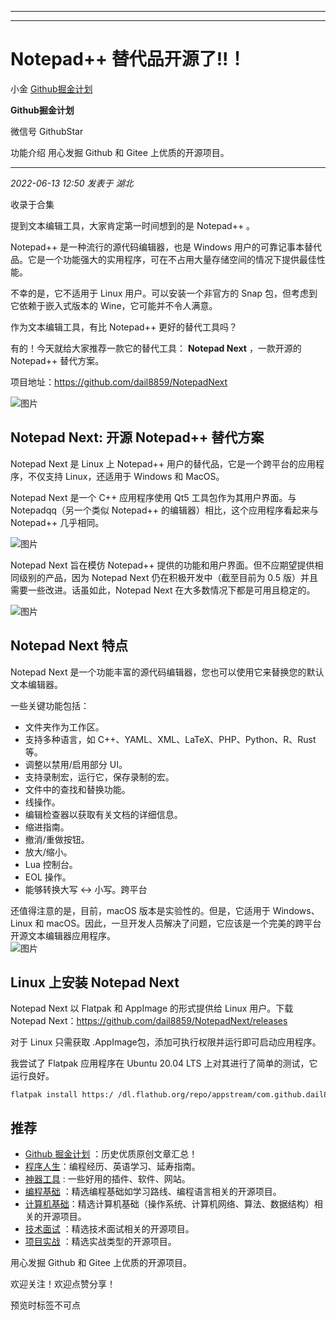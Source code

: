 ----------------------------------------
----------------------------------------
#  Notepad++ 替代品开源了!!！

小金  [ Github掘金计划 ](javascript:void\(0\);)

**Github掘金计划** ![]()

微信号 GithubStar

功能介绍 用心发掘 Github 和 Gitee 上优质的开源项目。

____

_2022-06-13 12:50_ _发表于 湖北_

收录于合集

提到文本编辑工具，大家肯定第一时间想到的是 Notepad++ 。

Notepad++ 是一种流行的源代码编辑器，也是 Windows
用户的可靠记事本替代品。它是一个功能强大的实用程序，可在不占用大量存储空间的情况下提供最佳性能。

不幸的是，它不适用于 Linux 用户。可以安装一个非官方的 Snap 包，但考虑到它依赖于嵌入式版本的 Wine，它可能并不令人满意。

作为文本编辑工具，有比 Notepad++ 更好的替代工具吗？

有的！今天就给大家推荐一款它的替代工具： **Notepad Next** ，一款开源的 Notepad++ 替代方案。

项目地址：https://github.com/dail8859/NotepadNext

![图片](https://mmbiz.qpic.cn/mmbiz_png/BcyAypujBVaiaGFeskUPkCvVFhy5DFH8jYpgOYWwwiberH0IQL13j0STqDqmKGZt4SiaTwlN8vMajdU3gq22zg9Ng/640?wx_fmt=png&wxfrom=5&wx_lazy=1&wx_co=1)

## Notepad Next: 开源 Notepad++ 替代方案

Notepad Next 是 Linux 上 Notepad++ 用户的替代品，它是一个跨平台的应用程序，不仅支持 Linux，还适用于 Windows 和
MacOS。

Notepad Next 是一个 C++ 应用程序使用 Qt5 工具包作为其用户界面。与 Notepadqq（另一个类似 Notepad++
的编辑器）相比，这个应用程序看起来与 Notepad++ 几乎相同。

![图片](https://mmbiz.qpic.cn/mmbiz_png/tuSaKc6SfPq0Ef0Pt4KdEo1Dr4Dk5D1Dfyo2R8EzaMCjT6gJlBDC5wxqxjicjeYRwyGBrGMW34b6bucy0v6ichww/640?wx_fmt=png)

Notepad Next 旨在模仿 Notepad++ 提供的功能和用户界面。但不应期望提供相同级别的产品，因为 Notepad Next
仍在积极开发中（截至目前为 0.5 版）并且需要一些改进。话虽如此，Notepad Next 在大多数情况下都是可用且稳定的。

![图片](https://mmbiz.qpic.cn/mmbiz_png/tuSaKc6SfPq0Ef0Pt4KdEo1Dr4Dk5D1DsEFttcicLhxfZp92Ok1YxQTz5bbQicd5XicXziaK3Ts35kUyLv9ibibuYEOA/640?wx_fmt=png)

## Notepad Next 特点

Notepad Next 是一个功能丰富的源代码编辑器，您也可以使用它来替换您的默认文本编辑器。

一些关键功能包括：

  * 文件夹作为工作区。
  * 支持多种语言，如 C++、YAML、XML、LaTeX、PHP、Python、R、Rust 等。
  * 调整以禁用/启用部分 UI。
  * 支持录制宏，运行它，保存录制的宏。
  * 文件中的查找和替换功能。
  * 线操作。
  * 编辑检查器以获取有关文档的详细信息。
  * 缩进指南。
  * 撤消/重做按钮。
  * 放大/缩小。
  * Lua 控制台。
  * EOL 操作。
  * 能够转换大写 ↔ 小写。跨平台

还值得注意的是，目前，macOS 版本是实验性的。但是，它适用于 Windows、Linux 和
macOS。因此，一旦开发人员解决了问题，它应该是一个完美的跨平台开源文本编辑器应用程序。  
![图片](https://mmbiz.qpic.cn/mmbiz_png/tuSaKc6SfPq0Ef0Pt4KdEo1Dr4Dk5D1DOUJStZ18Xjkscic03wwuEVwwdficcAPvjknFtFDsEZibEZOQtAEZm3hVA/640?wx_fmt=png)

## Linux 上安装 Notepad Next

Notepad Next 以 Flatpak 和 AppImage 的形式提供给 Linux 用户。下载 Notepad
Next：https://github.com/dail8859/NotepadNext/releases

对于 Linux 只需获取 .AppImage包，添加可执行权限并运行即可启动应用程序。

我尝试了 Flatpak 应用程序在 Ubuntu 20.04 LTS 上对其进行了简单的测试，它运行良好。

    
    
    flatpak install https:/ /dl.flathub.org/repo/appstream/com.github.dail8859.NotepadNext.flatpakref

  

## 推荐

  * [Github 掘金计划](https://mp.weixin.qq.com/mp/appmsgalbum?__biz=MzIwNDgzMzI3Mg==&action=getalbum&album_id=1571213952619954180#wechat_redirect) ：历史优质原创文章汇总！
  * [程序人生](https://mp.weixin.qq.com/mp/appmsgalbum?__biz=MzIwNDgzMzI3Mg==&action=getalbum&album_id=2084343476975878144#wechat_redirect)：编程经历、英语学习、延寿指南。
  * [神器工具](https://mp.weixin.qq.com/mp/appmsgalbum?__biz=MzIwNDgzMzI3Mg==&action=getalbum&album_id=1692140336665378820#wechat_redirect) : 一些好用的插件、软件、网站。
  * [编程基础](https://mp.weixin.qq.com/mp/appmsgalbum?action=getalbum&album_id=1632585323454971905&__biz=MzIwNDgzMzI3Mg==#wechat_redirect) ：精选编程基础如学习路线、编程语言相关的开源项目。
  * [计算机基础](https://mp.weixin.qq.com/mp/appmsgalbum?action=getalbum&album_id=1635325633234780161&__biz=MzIwNDgzMzI3Mg==#wechat_redirect)：精选计算机基础（操作系统、计算机网络、算法、数据结构）相关的开源项目。
  * [技术面试](https://mp.weixin.qq.com/mp/appmsgalbum?action=getalbum&album_id=1632589980491366403&__biz=MzIwNDgzMzI3Mg==#wechat_redirect) ：精选技术面试相关的开源项目。
  * [项目实战](https://mp.weixin.qq.com/mp/appmsgalbum?action=getalbum&album_id=1632590550748938241&__biz=MzIwNDgzMzI3Mg==#wechat_redirect) ：精选实战类型的开源项目。

用心发掘 Github 和 Gitee 上优质的开源项目。

欢迎关注！欢迎点赞分享！

预览时标签不可点

